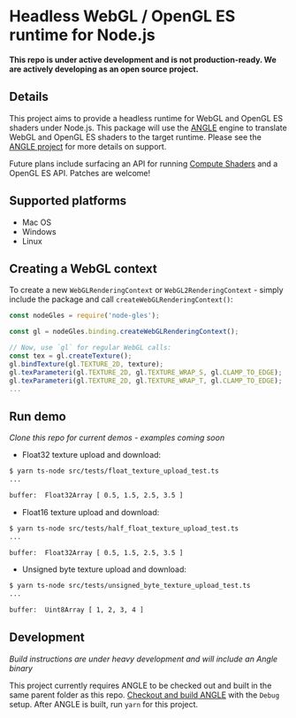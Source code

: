 # Headless WebGL / OpenGL ES runtime for Node.js

**This repo is under active development and is not production-ready. We are
actively developing as an open source project.**

## Details

This project aims to provide a headless runtime for WebGL and OpenGL ES shaders under Node.js. This package will use the [ANGLE](https://github.com/google/angle) engine to translate WebGL and OpenGL ES shaders to the target runtime. Please see the [ANGLE project](https://github.com/google/angle) for more details on support.

Future plans include surfacing an API for running [Compute Shaders](https://www.khronos.org/opengl/wiki/Compute_Shader) and a OpenGL ES API. Patches are welcome!

## Supported platforms

* Mac OS
* Windows
* Linux

## Creating a WebGL context

To create a new `WebGLRenderingContext` or `WebGL2RenderingContext` - simply include the package and call `createWebGLRenderingContext()`:

```js
const nodeGles = require('node-gles');

const gl = nodeGles.binding.createWebGLRenderingContext();

// Now, use `gl` for regular WebGL calls:
const tex = gl.createTexture();
gl.bindTexture(gl.TEXTURE_2D, texture);
gl.texParameteri(gl.TEXTURE_2D, gl.TEXTURE_WRAP_S, gl.CLAMP_TO_EDGE);
gl.texParameteri(gl.TEXTURE_2D, gl.TEXTURE_WRAP_T, gl.CLAMP_TO_EDGE);
...
```

## Run demo
*Clone this repo for current demos - examples coming soon*

* Float32 texture upload and download:
```sh
$ yarn ts-node src/tests/float_texture_upload_test.ts
...

buffer:  Float32Array [ 0.5, 1.5, 2.5, 3.5 ]
```

* Float16 texture upload and download:
```sh
$ yarn ts-node src/tests/half_float_texture_upload_test.ts
...

buffer:  Float32Array [ 0.5, 1.5, 2.5, 3.5 ]
```
* Unsigned byte texture upload and download:
```sh
$ yarn ts-node src/tests/unsigned_byte_texture_upload_test.ts
...

buffer:  Uint8Array [ 1, 2, 3, 4 ]
```

## Development
*Build instructions are under heavy development and will include an Angle binary*

This project currently requires ANGLE to be checked out and built in the same parent folder as this repo. [Checkout and build ANGLE](https://github.com/google/angle/blob/master/doc/DevSetup.md) with the `Debug` setup. After ANGLE is built, run `yarn` for this project.
